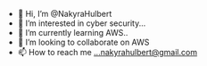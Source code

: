 - 👋 Hi, I’m @NakyraHulbert
- 👀 I’m interested in cyber security...
- 🌱 I’m currently learning AWS..
- 💞️ I’m looking to collaborate on AWS
- 📫 How to reach me ...nakyrahulbert@gmail.com

<!---
NakyraHulbert/NakyraHulbert is a ✨ special ✨ repository because its `README.md` (this file) appears on your GitHub profile.
You can click the Preview link to take a look at your changes.
--->
